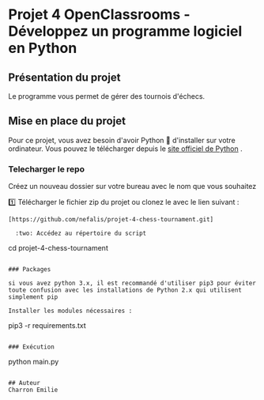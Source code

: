 # Projet 4 OpenClassrooms - Développez un programme logiciel en Python

## Présentation du projet 
Le programme vous permet de gérer des tournois d'échecs. 

## Mise en place du projet 
Pour ce projet, vous avez besoin d'avoir Python :snake: d'installer sur votre ordinateur.
Vous pouvez le télécharger depuis le [site officiel de Python](https://www.python.org/) .

### Telecharger le repo
Créez un nouveau dossier sur votre bureau avec le nom que vous souhaitez
 	
  :one: Télécharger le fichier zip du projet ou clonez le avec le lien suivant :
  
``` 
[https://github.com/nefalis/projet-4-chess-tournament.git]

  :two: Accédez au répertoire du script 
``` 
cd projet-4-chess-tournament
 ```

### Packages

 si vous avez python 3.x, il est recommandé d'utiliser pip3 pour éviter toute confusion avec les installations de Python 2.x qui utilisent simplement pip

Installer les modules nécessaires :
``` 
pip3 -r requirements.txt
 ```

### Exécution
``` 
python main.py
```

## Auteur
Charron Emilie
